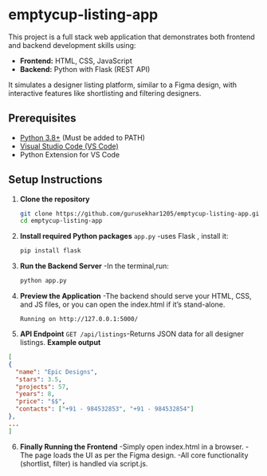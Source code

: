 # emptycup-listing-app

This project is a full stack web application that demonstrates both frontend and backend development skills using:

- **Frontend:** HTML, CSS, JavaScript
- **Backend:** Python with Flask (REST API)

It simulates a designer listing platform, similar to a Figma design, with interactive features like shortlisting and filtering designers.


## Prerequisites

- [Python 3.8+](https://www.python.org/downloads/) (Must be added to PATH)
- [Visual Studio Code (VS Code)](https://code.visualstudio.com/)
- Python Extension for VS Code

## Setup Instructions

1. **Clone the repository**
   ```bash
   git clone https://github.com/gurusekhar1205/emptycup-listing-app.git
   cd emptycup-listing-app
   
2. **Install required Python packages**
`app.py` -uses Flask , install it:
   ```bash
   pip install flask
   
3. **Run the Backend Server**
-In the terminal,run:
   ```bash
   python app.py
   
4. **Preview the Application**
-The backend should serve your HTML, CSS, and JS files, or you can open the index.html if 
     it’s stand-alone.
   ```nginx
   Running on http://127.0.0.1:5000/
   ```
5. **API Endpoint**
`GET /api/listings`-Returns JSON data for all designer listings.
  **Example output**
  ```json 
  [
  {
    "name": "Epic Designs",
    "stars": 3.5,
    "projects": 57,
    "years": 8,
    "price": "$$",
    "contacts": ["+91 - 984532853", "+91 - 984532854"]
  },
  ...
]
 ```

6. **Finally Running the Frontend**
-Simply open index.html in a browser.
-The page loads the UI as per the Figma design.
-All core functionality (shortlist, filter) is handled via script.js.



